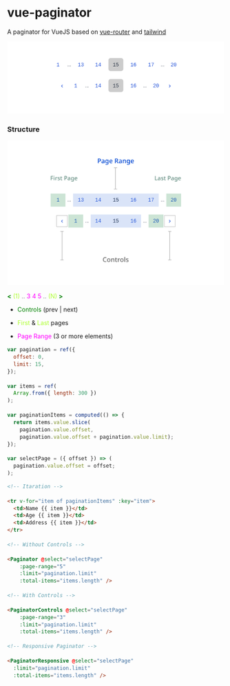 # vue-paginator
A paginator for VueJS based on [vue-router](https://router.vuejs.org/) and [tailwind](https://tailwindcss.com/)

![vue-paginator](.github/paginator-sm.png)

### Structure

![vue-paginator structure](.github/paginator-structure.png)

<span style="color:green"> **&lt;** </span> <span style="color:greenyellow">(1)</span> <span style="color:gray">..</span> <span style="color:magenta"> 3 4 5</span> <span style="color:gray">..</span> <span style="color:greenyellow">(N)</span> <span style="color:green"> **&gt;** </span>

- <span style="color:green">Controls</span> (prev | next)

- <span style="color:greenyellow">First</span> & <span style="color:greenyellow">Last</span> pages
- <span style="color:magenta">Page Range</span> (3 or more elements)


```js
var pagination = ref({
  offset: 0,
  limit: 15,
});

var items = ref(
  Array.from({ length: 300 })
);

var paginationItems = computed(() => {
  return items.value.slice(
    pagination.value.offset,
    pagination.value.offset + pagination.value.limit);
});

var selectPage = ({ offset }) => (
  pagination.value.offset = offset;
);
```

```html
<!-- Itaration -->

<tr v-for="item of paginationItems" :key="item">
  <td>Name {{ item }}</td>
  <td>Age {{ item }}</td>
  <td>Address {{ item }}</td>
</tr>

<!-- Without Controls -->

<Paginator @select="selectPage"
    :page-range="5"
    :limit="pagination.limit"
    :total-items="items.length" />

<!-- With Controls -->

<PaginatorControls @select="selectPage"
    :page-range="3"
    :limit="pagination.limit"
    :total-items="items.length" />

<!-- Responsive Paginator -->

<PaginatorResponsive @select="selectPage"
  :limit="pagination.limit"
  :total-items="items.length" />
```
